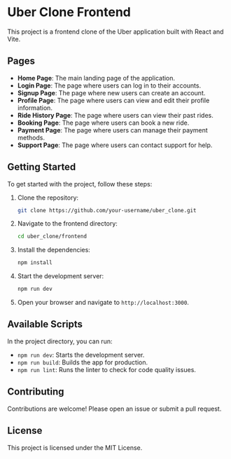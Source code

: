 # Uber Clone Frontend

This project is a frontend clone of the Uber application built with React and Vite.

## Pages

- **Home Page**: The main landing page of the application.
- **Login Page**: The page where users can log in to their accounts.
- **Signup Page**: The page where new users can create an account.
- **Profile Page**: The page where users can view and edit their profile information.
- **Ride History Page**: The page where users can view their past rides.
- **Booking Page**: The page where users can book a new ride.
- **Payment Page**: The page where users can manage their payment methods.
- **Support Page**: The page where users can contact support for help.

## Getting Started

To get started with the project, follow these steps:

1. Clone the repository:
    ```sh
    git clone https://github.com/your-username/uber_clone.git
    ```

2. Navigate to the frontend directory:
    ```sh
    cd uber_clone/frontend
    ```

3. Install the dependencies:
    ```sh
    npm install
    ```

4. Start the development server:
    ```sh
    npm run dev
    ```

5. Open your browser and navigate to `http://localhost:3000`.

## Available Scripts

In the project directory, you can run:

- `npm run dev`: Starts the development server.
- `npm run build`: Builds the app for production.
- `npm run lint`: Runs the linter to check for code quality issues.

## Contributing

Contributions are welcome! Please open an issue or submit a pull request.

## License

This project is licensed under the MIT License.
